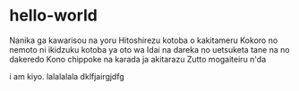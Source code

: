 # hello-world
Nanika ga kawarisou na yoru Hitoshirezu kotoba o kakitameru Kokoro no nemoto ni ikidzuku kotoba ya oto wa Idai na dareka no uetsuketa tane na no dakeredo Kono chippoke na karada ja akitarazu Zutto mogaiteiru n'da

i am kiyo. lalalalala
dklfjairgjdfg
